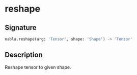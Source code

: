 # reshape

## Signature

```python
nabla.reshape(arg: 'Tensor', shape: 'Shape') -> 'Tensor'
```

## Description

Reshape tensor to given shape.
